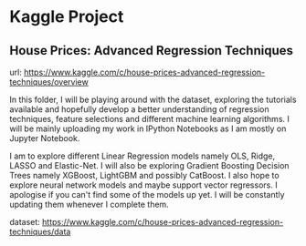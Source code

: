 # Kaggle Project
## House Prices: Advanced Regression Techniques

url: https://www.kaggle.com/c/house-prices-advanced-regression-techniques/overview

In this folder, I will be playing around with the dataset, exploring the tutorials available and hopefully develop a better understanding of regression techniques, feature selections and different machine learning algorithms.
I will be mainly uploading my work in IPython Notebooks as I am mostly on Jupyter Notebook.

I am to explore different Linear Regression models namely OLS, Ridge, LASSO and Elastic-Net.
I will also be exploring Gradient Boosting Decision Trees namely XGBoost, LightGBM and possibly CatBoost.
I also hope to explore neural network models and maybe support vector regressors.
I apologise if you can't find some of the models up yet. I will be constantly updating them whenever I complete them.

dataset: https://www.kaggle.com/c/house-prices-advanced-regression-techniques/data
